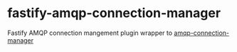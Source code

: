 # fastify-amqp-connection-manager
Fastify AMQP connection mangement plugin wrapper to [amqp-connection-manager](https://github.com/benbria/node-amqp-connection-manager)
